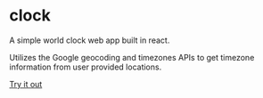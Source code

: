 # clock

A simple world clock web app built in react.

Utilizes the Google geocoding and timezones APIs to get timezone information from user provided locations.

[Try it out](https://c-roos.github.io/clock/clock.html)
